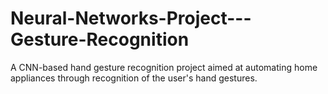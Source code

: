 # Neural-Networks-Project---Gesture-Recognition
A CNN-based hand gesture recognition project aimed at automating home appliances through recognition of the user's hand gestures.
